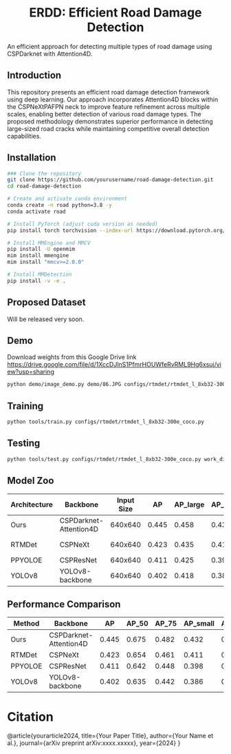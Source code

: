 <div align="center">
  <h1>ERDD: Efficient Road Damage Detection</h1>
</div>
An efficient approach for detecting multiple types of road damage using CSPDarknet with Attention4D.

## Introduction

This repository presents an efficient road damage detection framework using deep learning. Our approach incorporates Attention4D blocks within the CSPNeXtPAFPN neck to improve feature refinement across multiple scales, enabling better detection of various road damage types. The proposed methodology demonstrates superior performance in detecting large-sized road cracks while maintaining competitive overall detection capabilities.

## Installation

```bash
### Clone the repository
git clone https://github.com/yourusername/road-damage-detection.git
cd road-damage-detection

# Create and activate conda environment
conda create -n road python=3.8 -y
conda activate road

# Install PyTorch (adjust cuda version as needed)
pip install torch torchvision --index-url https://download.pytorch.org/whl/cu118

# Install MMEngine and MMCV
pip install -U openmim
mim install mmengine
mim install "mmcv>=2.0.0"

# Install MMDetection
pip install -v -e .

```


## Proposed Dataset
Will be released very soon.

## Demo
Download weights from this Google Drive link https://drive.google.com/file/d/1XccDJlnS1PfmrHOUWfeRvRML9Hg6xsuj/view?usp=sharing
```bash
python demo/image_demo.py demo/86.JPG configs/rtmdet/rtmdet_l_8xb32-300e_coco.py --weights work_dirs/epoch_300.pth
```

## Training
```bash
python tools/train.py configs/rtmdet/rtmdet_l_8xb32-300e_coco.py
```
## Testing
```bash
python tools/test.py configs/rtmdet/rtmdet_l_8xb32-300e_coco.py work_dirs/rtmdet_l_8xb32-300e_coco/epoch_300.pth --cfg-options test_dataloader.dataset.ann_file=voc07_test.json test_dataloader.dataset.data_prefix.img=JPEGImages test_dataloader.dataset.data_prefix._delete_=True test_evaluator.format_only=True test_evaluator.ann_file=voc07_test.json test_evaluator.outfile_prefix=work_dirs/results
```
## Model Zoo

| Architecture | Backbone               | Input Size | AP    | AP_large | AP_small | Download                        |
|--------------|------------------------|------------|-------|----------|----------|---------------------------------|
| Ours         | CSPDarknet-Attention4D | 640x640    | 0.445 | 0.458    | 0.432    | [model](link) \| [config](link) |
| RTMDet       | CSPNeXt                | 640x640    | 0.423 | 0.435    | 0.411    | [model](link) \| [config](link) |
| PPYOLOE      | CSPResNet              | 640x640    | 0.411 | 0.425    | 0.398    | -                               |
| YOLOv8       | YOLOv8-backbone        | 640x640    | 0.402 | 0.418    | 0.386    | -                               |

## Performance Comparison 

| Method  | Backbone               | AP    | AP_50  | AP_75 | AP_small | AP_medium | AP_large |
|---------|------------------------|-------|--------|-------|----------|-----------|----------|
| Ours    | CSPDarknet-Attention4D | 0.445 | 0.675  | 0.482 | 0.432    | 0.446     | 0.458    |
| RTMDet  | CSPNeXt                | 0.423 | 0.654  | 0.461 | 0.411    | 0.425     | 0.435    |
| PPYOLOE | CSPResNet              | 0.411 | 0.642  | 0.448 | 0.398    | 0.412     | 0.425    |
| YOLOv8  | YOLOv8-backbone        | 0.402 | 0.635  | 0.442 | 0.386    | 0.405     | 0.418    |

# Citation
@article{yourarticle2024,
  title={Your Paper Title},
  author={Your Name et al.},
  journal={arXiv preprint arXiv:xxxx.xxxxx},
  year={2024}
}
